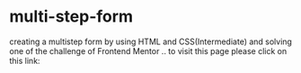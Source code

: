 # multi-step-form
creating a multistep form by using HTML and CSS(Intermediate) and solving one of the challenge of Frontend Mentor ..
to visit this page please click on this link:
